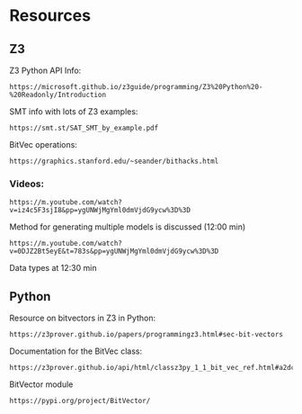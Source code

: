# Resources

## Z3

Z3 Python API Info:

    https://microsoft.github.io/z3guide/programming/Z3%20Python%20-%20Readonly/Introduction

SMT info with lots of Z3 examples:

    https://smt.st/SAT_SMT_by_example.pdf

BitVec operations:

    https://graphics.stanford.edu/~seander/bithacks.html

### Videos:

    https://m.youtube.com/watch?v=iz4c5F3sjI8&pp=ygUNWjMgYml0dmVjdG9ycw%3D%3D

Method for generating multiple models is discussed (12:00 min)

    https://m.youtube.com/watch?v=0DJZ2Bt5eyE&t=783s&pp=ygUNWjMgYml0dmVjdG9ycw%3D%3D

Data types at 12:30 min

## Python

Resource on bitvectors in Z3 in Python:

    https://z3prover.github.io/papers/programmingz3.html#sec-bit-vectors

Documentation for the BitVec class:

    https://z3prover.github.io/api/html/classz3py_1_1_bit_vec_ref.html#a2dc603abe7ad823ab679e21f19f1233a

BitVector module

    https://pypi.org/project/BitVector/
